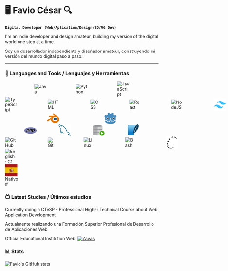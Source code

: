 # 🖥️ Favio César 🔍

**`Digital Developer (Web/Aplication/Design/3D/VG Dev)`**

I'm an indie developer and design amateur, building my version of the digital world one step at a time.

Soy un desarrollador independiente y diseñador amateur, construyendo mi versión del mundo digital paso a paso.

---

### 🧰 Languages and Tools / Lenguajes y Herramientas

<div style="display: flex; justify-content: space-evenly; align-items: center;">
   <img alt="Java" width="40px" src="https://cdn.jsdelivr.net/gh/devicons/devicon/icons/java/java-original.svg" />
   <img alt="Python" width="40px" src="https://cdn.jsdelivr.net/gh/devicons/devicon/icons/python/python-plain.svg" />
   <img alt="JavaScript" width="40px" src="https://cdn.jsdelivr.net/gh/devicons/devicon/icons/javascript/javascript-plain.svg" />
</div>

<div style="display: flex; justify-content: space-evenly; align-items: center; gap: 100px;">
   <img alt="TypeScript" width="40px" src="https://cdn.jsdelivr.net/gh/devicons/devicon/icons/typescript/typescript-plain.svg" />
   <img alt="HTML" width="40px" src="https://cdn.jsdelivr.net/gh/devicons/devicon/icons/html5/html5-plain.svg" />
   <img alt="CSS" width="40px" src="https://cdn.jsdelivr.net/gh/devicons/devicon/icons/css3/css3-plain.svg" />
   <img alt="React" width="40px" src="https://cdn.jsdelivr.net/gh/devicons/devicon/icons/react/react-original.svg" />
   <img alt="NodeJS" width="40px" src="https://cdn.jsdelivr.net/gh/devicons/devicon/icons/nodejs/nodejs-original.svg" />
   <img alt="Tailwind" width="40px" src="https://github.com/devicons/devicon/blob/6910f0503efdd315c8f9b858234310c06e04d9c0/icons/tailwindcss/tailwindcss-original.svg" />
   <img alt="ThreeJS" width="40px" src="https://github.com/devicons/devicon/blob/6910f0503efdd315c8f9b858234310c06e04d9c0/icons/threejs/threejs-original.svg" />
</div>

<div style="display: flex; justify-content: space-evenly; align-items: center; gap: 10px;">
   <img alt="Blender" width="40px" src="https://github.com/devicons/devicon/blob/6910f0503efdd315c8f9b858234310c06e04d9c0/icons/blender/blender-original.svg" />
   <img alt="Godot" width="40px" src="https://github.com/devicons/devicon/blob/6910f0503efdd315c8f9b858234310c06e04d9c0/icons/godot/godot-original.svg" />
</div>

<div style="display: flex; justify-content: space-evenly; align-items: center; gap: 10px;">
   <img alt="PHP" width="40px" src="https://github.com/devicons/devicon/blob/6910f0503efdd315c8f9b858234310c06e04d9c0/icons/php/php-original.svg" />
   <img alt="MySql" width="40px" src="https://github.com/devicons/devicon/blob/6910f0503efdd315c8f9b858234310c06e04d9c0/icons/mysql/mysql-original.svg" />
   <img alt="SqlDeveloper" width="40px" src="https://github.com/devicons/devicon/blob/6910f0503efdd315c8f9b858234310c06e04d9c0/icons/sqldeveloper/sqldeveloper-original.svg" />
   <img alt="SqlLite" width="40px" src="https://github.com/devicons/devicon/blob/6910f0503efdd315c8f9b858234310c06e04d9c0/icons/sqlite/sqlite-original.svg" />
</div>

<div style="display: flex; justify-content: space-evenly; align-items: center; gap: 100px;">
   <img alt="GitHub" width="40px" src="https://cdn.jsdelivr.net/gh/devicons/devicon/icons/github/github-original.svg" />
   <img alt="Git" width="40px" src="https://cdn.jsdelivr.net/gh/devicons/devicon/icons/git/git-original.svg" />
   <img alt="Linux" width="40px" src="https://cdn.jsdelivr.net/gh/devicons/devicon/icons/linux/linux-original.svg" />
   <img alt="Bash" width="40px" src="https://cdn.jsdelivr.net/gh/devicons/devicon/icons/bash/bash-original.svg" />
   <img alt="SSH" width="40px" src="https://github.com/devicons/devicon/blob/6910f0503efdd315c8f9b858234310c06e04d9c0/icons/ssh/ssh-original.svg" />
</div>

<div style="display: flex; flex-direction:row; align-items: center;">
<div>
   <div style="display:flex; flex-direction:column;">
   <img alt="English" width="40px" src="https://upload.wikimedia.org/wikipedia/commons/thumb/a/aa/Flag_of_the_United_Kingdom_%281-1%29.svg/300px-Flag_of_the_United_Kingdom_%281-1%29.svg.png" />: C1
   </div>
   <div style="display:flex; flex-direction:column;">
   <img alt="Spanish" width="40px" src="https://github.com/lipis/flag-icons/blob/e119b66129af6dd849754ccf25dfbf81d4a306d5/flags/1x1/es.svg" />Nativo
   </div>
</div>
</div>
#

### 📺 Latest Studies / Últimos estudios

Currently doing a CTeSP - Professional Higher Technical Course about Web Application Development

Actualmente realizando una Formación Superior Profesional de Desarrollo de Aplicaciones Web

   <p align="left">
     Official Educational Institution Web:
      <a href="https://site.educa.madrid.org/ies.mariadezayas.majadahonda/">
        <img alt="Zayas" width="30px" src="https://img.icons8.com/?size=100&id=111460&format=png&color=FFFFFF" />
      </a> 
   </p>

### 📊 Stats

![Favio's GitHub stats](https://github-readme-stats.vercel.app/api?username=Favio-Cesar&show_icons=true&theme=gruvbox)

#

<!--
**Favio-Cesar/Favio-Cesar**

Here are some ideas:

- 🔭 I’m currently working on ...
- 🌱 I’m currently learning ...
- 👯 I’m looking to collaborate on ...
- 🤔 I’m looking for help with ...
- 💬 Ask me about ...
- 📫 How to reach me: ...
- 😄 Pronouns: ...
- ⚡ Fun fact: ...
-->
